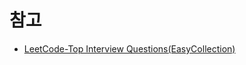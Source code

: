
# 참고
* [LeetCode-Top Interview Questions(EasyCollection)](https://leetcode.com/explore/interview/card/top-interview-questions-easy/92/array/)